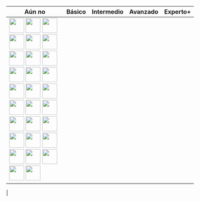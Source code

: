 | Aún no | Básico | Intermedio | Avanzado | Experto+ |
|--------|--------|------------|----------|----------|
| <img src="https://cdn.jsdelivr.net/npm/programming-languages-logos/src/1c/1c.png" height="40"/> <img src="https://cdn.jsdelivr.net/npm/programming-languages-logos/src/actionscript/actionscript.png" height="40"/> <img src="https://cdn.jsdelivr.net/npm/programming-languages-logos/src/ada/ada.png" height="40"/> <img src="https://cdn.jsdelivr.net/npm/programming-languages-logos/src/bash/bash.png" height="40"/> <img src="https://cdn.jsdelivr.net/npm/programming-languages-logos/src/c/c.png" height="40"/> <img src="https://cdn.jsdelivr.net/npm/programming-languages-logos/src/c++/cplusplus.png" height="40"/> <img src="https://cdn.jsdelivr.net/npm/programming-languages-logos/src/csharp/csharp.png" height="40"/> <img src="https://cdn.jsdelivr.net/npm/programming-languages-logos/src/css/css.png" height="40"/> <img src="https://cdn.jsdelivr.net/npm/programming-languages-logos/src/dart/dart.png" height="40"/> <img src="https://cdn.jsdelivr.net/npm/programming-languages-logos/src/docker/docker.png" height="40"/> <img src="https://cdn.jsdelivr.net/npm/programming-languages-logos/src/elixir/elixir.png" height="40"/> <img src="https://cdn.jsdelivr.net/npm/programming-languages-logos/src/go/go.png" height="40"/> <img src="https://cdn.jsdelivr.net/npm/programming-languages-logos/src/haskell/haskell.png" height="40"/> <img src="https://cdn.jsdelivr.net/npm/programming-languages-logos/src/html/html.png" height="40"/> <img src="https://cdn.jsdelivr.net/npm/programming-languages-logos/src/java/java.png" height="40"/> <img src="https://cdn.jsdelivr.net/npm/programming-languages-logos/src/javascript/javascript.png" height="40"/> <img src="https://cdn.jsdelivr.net/npm/programming-languages-logos/src/kotlin/kotlin.png" height="40"/> <img src="https://cdn.jsdelivr.net/npm/programming-languages-logos/src/lua/lua.png" height="40"/> <img src="https://cdn.jsdelivr.net/npm/programming-languages-logos/src/matlab/matlab.png" height="40"/> <img src="https://cdn.jsdelivr.net/npm/programming-languages-logos/src/php/php.png" height="40"/> <img src="https://cdn.jsdelivr.net/npm/programming-languages-logos/src/python/python.png" height="40"/> <img src="https://cdn.jsdelivr.net/npm/programming-languages-logos/src/r/r.png" height="40"/> <img src="https://cdn.jsdelivr.net/npm/programming-languages-logos/src/ruby/ruby.png" height="40"/> <img src="https://cdn.jsdelivr.net/npm/programming-languages-logos/src/rust/rust.png" height="40"/> <img src="https://cdn.jsdelivr.net/npm/programming-languages-logos/src/sass/sass.png" height="40"/> <img src="https://cdn.jsdelivr.net/npm/programming-languages-logos/src/sql/sql.png" height="40"/> <img src="https://cdn.jsdelivr.net/npm/programming-languages-logos/src/swift/swift.png" height="40"/> <img src="https://cdn.jsdelivr.net/npm/programming-languages-logos/src/typescript/typescript.png" height="40"/> <img src="https://cdn.jsdelivr.net/npm/programming-languages-logos/src/vue/vue.png" height="40"/>
|
